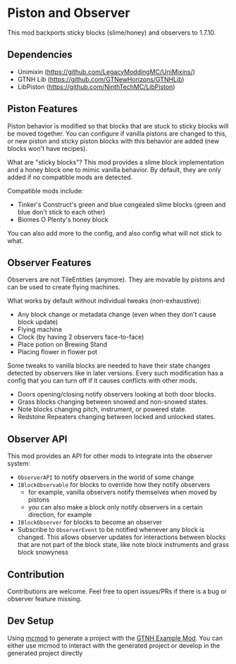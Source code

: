 # Piston and Observer

This mod backports sticky blocks (slime/honey) and observers to 1.7.10.

## Dependencies
- Unimixin (https://github.com/LegacyModdingMC/UniMixins/)
- GTNH Lib (https://github.com/GTNewHorizons/GTNHLib)
- LibPiston (https://github.com/NinthTechMC/LibPiston)

## Piston Features
Piston behavior is modified so that blocks that are stuck to sticky blocks will be moved
together. You can configure if vanilla pistons are changed to this, or new piston and sticky piston
blocks with this behavior are added (new blocks won't have recipes).

What are "sticky blocks"? This mod provides a slime block implementation and a honey block one
to mimic vanilla behavior. By default, they are only added if no compatible mods are detected.

Compatible mods include:
- Tinker's Construct's green and blue congealed slime blocks (green and blue don't stick to each other)
- Biomes O Plenty's honey block

You can also add more to the config, and also config what will not stick to what.

## Observer Features
Observers are not TileEntities (anymore). They are movable by pistons and can be used to create flying machines.

What works by default without individual tweaks (non-exhaustive):
- Any block change or metadata change (even when they don't cause block update)
- Flying machine
- Clock (by having 2 observers face-to-face)
- Place potion on Brewing Stand
- Placing flower in flower pot

Some tweaks to vanilla blocks are needed to have their state changes detected by observers like
in later versions. Every such modification has a config that you can turn off if it causes conflicts
with other mods.

- Doors opening/closing notify observers looking at both door blocks.
- Grass blocks changing between snowed and non-snowed states.
- Note blocks changing pitch, instrument, or powered state.
- Redstone Repeaters changing between locked and unlocked states.

## Observer API
This mod provides an API for other mods to integrate into the observer system:

- `ObserverAPI` to notify observers in the world of some change
- `IBlockObservable` for blocks to override how they notify observers
  - for example, vanilla observers notify themselves when moved by pistons
  - you can also make a block only notify observers in a certain direction, for example
- `IBlockObserver` for blocks to become an observer
- Subscribe to `ObserverEvent` to be notified whenever any block is changed.
  This allows observer updates for interactions between blocks that are not part of the block state,
  like note block instruments and grass block snowyness
  
## Contribution
Contributions are welcome. Feel free to open issues/PRs if there is a bug or observer feature missing.

## Dev Setup
Using [mcmod](https://github.com/NinthTechMC/mcmod) to generate a project with the [GTNH Example Mod](https://github.com/GTNewHorizons/ExampleMod1.7.10).
You can either use mcmod to interact with the generated project or develop in the generated project directly

